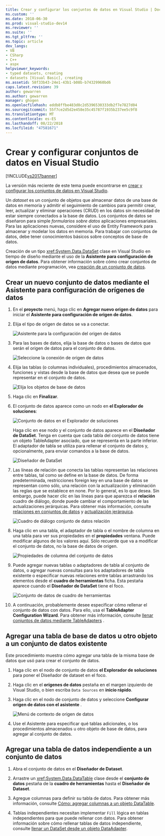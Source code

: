 ```yaml
---
title: Crear y configurar los conjuntos de datos en Visual Studio | Documentos de Microsoft
ms.custom: ''
ms.date: 2018-06-30
ms.prod: visual-studio-dev14
ms.reviewer: ''
ms.suite: ''
ms.tgt_pltfrm: ''
ms.topic: article
dev_langs:
- VB
- CSharp
- C++
- aspx
helpviewer_keywords:
- typed datasets, creating
- datasets [Visual Basic], creating
ms.assetid: 58f33b43-24e1-43b1-b08b-b74329960bd6
caps.latest.revision: 39
author: gewarren
ms.author: gewarren
manager: ghogen
ms.openlocfilehash: eddb8ffbe483d0c2d5396530333db2f7e7827d04
ms.sourcegitcommit: 55f7ce2d5d2e458e35c45787f1935b237ee5c9f8
ms.translationtype: MT
ms.contentlocale: es-ES
ms.lasthandoff: 08/22/2018
ms.locfileid: "47581671"
---
```

# <a name="create-and-configure-datasets-in-visual-studio"></a>Crear y configurar conjuntos de datos en Visual Studio
[!INCLUDE[vs2017banner](../includes/vs2017banner.md)]

La versión más reciente de este tema puede encontrarse en [crear y configurar los conjuntos de datos en Visual Studio](https://docs.microsoft.com/visualstudio/data-tools/create-and-configure-datasets-in-visual-studio).  
  
  
Un *dataset* es un conjunto de objetos que almacenar datos de una base de datos en memoria y admitir el seguimiento de cambios para permitir crear, leer, actualizar y eliminar operaciones (CRUD) en los datos sin necesidad de estar siempre conectados a la base de datos. Los conjuntos de datos se diseñaron para simple *formularios sobre datos* aplicaciones empresariales. Para las aplicaciones nuevas, considere el uso de Entity Framework para almacenar y modelar los datos en memoria. Para trabajar con conjuntos de datos, debe tener conocimientos básicos sobre conceptos de base de datos.  
  
 Creación de un tipo <xref:System.Data.DataSet> clase en Visual Studio en tiempo de diseño mediante el uso de la **Asistente para configuración de origen de datos**. Para obtener información sobre cómo crear conjuntos de datos mediante programación, vea [creación de un conjunto de datos](http://msdn.microsoft.com/library/57629d8f-393e-4677-8b83-29ffde27f5fc).  
  
## <a name="create-a-new-dataset-by-using-the-data-source-configuration-wizard"></a>Crear un nuevo conjunto de datos mediante el Asistente para configuración de orígenes de datos  
  
1.  En el **proyecto** menú, haga clic en **Agregar nuevo origen de datos** para iniciar el **Asistente para configuración de origen de datos**.  
  
2.  Elija el tipo de origen de datos se va a conectar.  
  
     ![Asistente para la configuración del origen de datos](../data-tools/media/data-source-configuration-wizard.png "Asistente para la configuración del origen de datos")  
  
3.  Para las bases de datos, elija la base de datos o bases de datos que serán el origen de datos para el conjunto de datos.  
  
     ![Seleccione la conexión de origen de datos](../data-tools/media/data-source-choose-a-connection.png "seleccione la conexión de origen de datos")  
  
4.  Elija las tablas (o columnas individuales), procedimientos almacenados, funciones y vistas desde la base de datos que desea que se puede representar en el conjunto de datos.  
  
     ![Elija los objetos de base de datos](../data-tools/media/raddata-chose-objects.png "raddata elegir objetos")  
  
5.  Haga clic en **Finalizar**.  
  
6.  El conjunto de datos aparece como un nodo en **el Explorador de soluciones**:  
  
     ![Conjunto de datos en el Explorador de soluciones](../data-tools/media/dataset-in-solution-explorer.png "conjunto de datos en el Explorador de soluciones")  
  
     Haga clic en ese nodo y el conjunto de datos aparece en el **Diseñador de DataSet**. Tenga en cuenta que cada tabla del conjunto de datos tiene un objeto TableAdapter asociado, que se representa en la parte inferior. El adaptador de tabla se utiliza para rellenar el conjunto de datos y, opcionalmente, para enviar comandos a la base de datos.  
  
     ![Diseñador de DataSet](../data-tools/media/dataset-designer.png "Diseñador de DataSet")  
  
7.  Las líneas de relación que conecta las tablas representan las relaciones entre tablas, tal como se define en la base de datos. De forma predeterminada, restricciones foreign key en una base de datos se representan como sólo, una relación con la actualización y eliminación las reglas que se establece en none. Por lo general, es lo que desea. Sin embargo, puede hacer clic en las líneas para que aparezca el **relación** cuadro de diálogo, donde puede cambiar el comportamiento de las actualizaciones jerárquicas. Para obtener más información, consulte [relaciones en conjuntos de datos](../data-tools/relationships-in-datasets.md) y [actualización jerárquica](../data-tools/hierarchical-update.md).  
  
     ![Cuadro de diálogo conjunto de datos relación](../data-tools/media/raddata-relation-dialog.png "raddata cuadro de diálogo relación")  
  
8.  Haga clic en una tabla, el adaptador de tabla o el nombre de columna en una tabla para ver sus propiedades en el **propiedades** ventana. Puede modificar algunos de los valores aquí. Sólo recuerde que va a modificar el conjunto de datos, no la base de datos de origen.  
  
     ![Propiedades de columna del conjunto de datos](../data-tools/media/dataset-column-properties.png "propiedades de columna del conjunto de datos")  
  
9. Puede agregar nuevas tablas o adaptadores de tabla al conjunto de datos, o agregar nuevas consultas para los adaptadores de tabla existente o especificar nuevas relaciones entre tablas arrastrando los elementos desde el **cuadro de herramientas** ficha. Esta pestaña aparece cuando el **Diseñador de DataSet** tiene el foco.  
  
     ![Conjunto de datos de cuadro de herramientas](../data-tools/media/raddata-dataset-toolbox.png "raddata del cuadro de herramientas del conjunto de datos")  
  
10. A continuación, probablemente desee especificar cómo rellenar el conjunto de datos con datos. Para ello, usa el **TableAdapter Configuration Wizard**. Para obtener más información, consulte [llenar conjuntos de datos mediante TableAdapters](../data-tools/fill-datasets-by-using-tableadapters.md) .  
  
## <a name="add-a-database-table-or-other-object-to-an-existing-dataset"></a>Agregar una tabla de base de datos u otro objeto a un conjunto de datos existente  
 Este procedimiento muestra cómo agregar una tabla de la misma base de datos que usó para crear el conjunto de datos.  
  
1.  Haga clic en el nodo de conjunto de datos **el Explorador de soluciones** para poner el Diseñador de dataset en el foco.  
  
2.  Haga clic en el **orígenes de datos** pestaña en el margen izquierdo de Visual Studio, o bien escriba `Data Sources` en **inicio rápido**.  
  
3.  Haga clic en el nodo de conjunto de datos y seleccione **Configurar origen de datos con el asistente** .  
  
     ![Menú de contexto de origen de datos](../data-tools/media/data-source-context-menu.png "menú de contexto de origen de datos")  
  
4.  Use el Asistente para especificar qué tablas adicionales, o los procedimientos almacenados u otro objeto de base de datos, para agregar al conjunto de datos.  
  
## <a name="add-a-stand-alone-data-table-to-a-dataset"></a>Agregar una tabla de datos independiente a un conjunto de datos  
  
1.  Abra el conjunto de datos en el **Diseñador de Dataset**.  
  
2.  Arrastre un <xref:System.Data.DataTable> clase desde el **conjunto de datos** pestaña de la **cuadro de herramientas** hasta el **Diseñador de Dataset**.  
  
3.  Agregue columnas para definir su tabla de datos. Para obtener más información, consulte [Cómo: agregar columnas a un objeto DataTable](http://msdn.microsoft.com/library/8ca21f77-b99a-47a7-a656-7cfd7a1bd9df).  
  
4.  Tablas independientes necesitan implementar `Fill` lógica en tablas independientes para que puede rellenar con datos. Para obtener información sobre cómo rellenar tablas de datos independiente, consulte [llenar un DataSet desde un objeto DataAdapter](http://msdn.microsoft.com/library/3fa0ac7d-e266-4954-bfac-3fbe2f913153).

